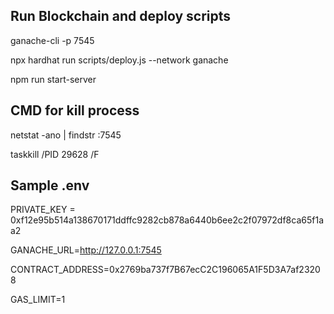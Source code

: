 ## Run Blockchain and deploy scripts
 
 ganache-cli -p 7545

 npx hardhat run scripts/deploy.js --network ganache

 npm run start-server
 

## CMD for kill process

netstat -ano | findstr :7545

taskkill /PID 29628 /F


## Sample .env

PRIVATE_KEY = 0xf12e95b514a138670171ddffc9282cb878a6440b6ee2c2f07972df8ca65f1aa2

GANACHE_URL=http://127.0.0.1:7545

CONTRACT_ADDRESS=0x2769ba737f7B67ecC2C196065A1F5D3A7af23208

GAS_LIMIT=1
